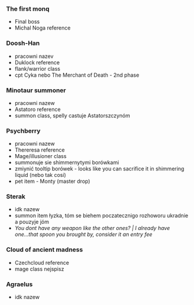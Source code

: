 ### The first monq 
- Final boss
- Michal Noga reference

### Doosh-Han 
- pracowni nazev 
- Duklock reference
- flank/warrior class
- cpt Cyka nebo The Merchant of Death - 2nd phase

### Minotaur summoner
- pracowni nazew
- Astatoro reference
- summon class, spelly castuje Astatorszczynóm

### Psychberry
- pracowni nazew
- Thereresa reference
- Mage/illusioner class
- summonuje sie shimmernytymi borówkami
- zmiynić tooltip borówek - looks like you can sacrifice it in shimmering liquid (nebo tak cosi)
- pet item - Monty (master drop)

### Sterak
- idk nazew
- summon item łyzka, tóm se biehem poczatecznigo rozhoworu ukradnie a pouzyje jóm
- *You dont have any weapon like the other ones? | I already have one...that spoon you brought by, consider it an entry fee*

### Cloud of ancient madness
- Czechcloud reference
- mage class nejspisz

### Agraelus
- idk nazew